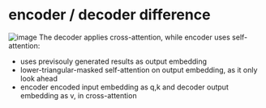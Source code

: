 
# encoder / decoder difference
![image](https://github.com/user-attachments/assets/2440d03f-77c8-45f5-9e54-c96c9b63f086)
The decoder applies cross-attention, while encoder uses self-attention:
- uses previsouly generated results as output embedding
- lower-triangular-masked self-attention on output embedding, as it only look ahead
- encoder encoded input embedding as q,k and decoder output embedding as v, in cross-attention
